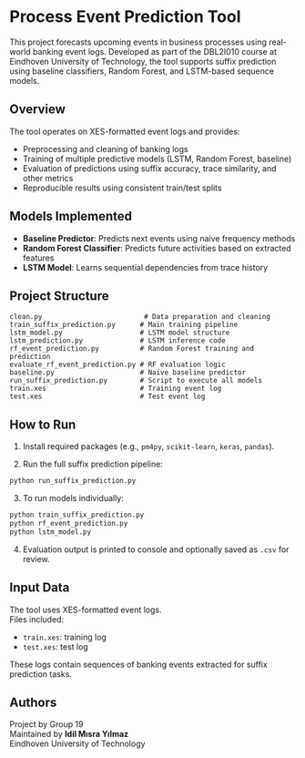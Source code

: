 # Process Event Prediction Tool

This project forecasts upcoming events in business processes using real-world banking event logs. Developed as part of the DBL2I010 course at Eindhoven University of Technology, the tool supports suffix prediction using baseline classifiers, Random Forest, and LSTM-based sequence models.

## Overview

The tool operates on XES-formatted event logs and provides:

- Preprocessing and cleaning of banking logs  
- Training of multiple predictive models (LSTM, Random Forest, baseline)  
- Evaluation of predictions using suffix accuracy, trace similarity, and other metrics  
- Reproducible results using consistent train/test splits

## Models Implemented

- **Baseline Predictor**: Predicts next events using naive frequency methods  
- **Random Forest Classifier**: Predicts future activities based on extracted features  
- **LSTM Model**: Learns sequential dependencies from trace history  

## Project Structure

```
clean.py                         # Data preparation and cleaning  
train_suffix_prediction.py      # Main training pipeline  
lstm_model.py                   # LSTM model structure  
lstm_prediction.py              # LSTM inference code  
rf_event_prediction.py          # Random Forest training and prediction  
evaluate_rf_event_prediction.py # RF evaluation logic  
baseline.py                     # Naive baseline predictor  
run_suffix_prediction.py        # Script to execute all models  
train.xes                       # Training event log  
test.xes                        # Test event log  
```

## How to Run

1. Install required packages (e.g., `pm4py`, `scikit-learn`, `keras`, `pandas`).

2. Run the full suffix prediction pipeline:

```bash
python run_suffix_prediction.py
```

3. To run models individually:

```bash
python train_suffix_prediction.py
python rf_event_prediction.py
python lstm_model.py
```

4. Evaluation output is printed to console and optionally saved as `.csv` for review.

## Input Data

The tool uses XES-formatted event logs.  
Files included:
- `train.xes`: training log  
- `test.xes`: test log  

These logs contain sequences of banking events extracted for suffix prediction tasks.

## Authors

Project by Group 19  
Maintained by **Idil Mısra Yılmaz**  
Eindhoven University of Technology
